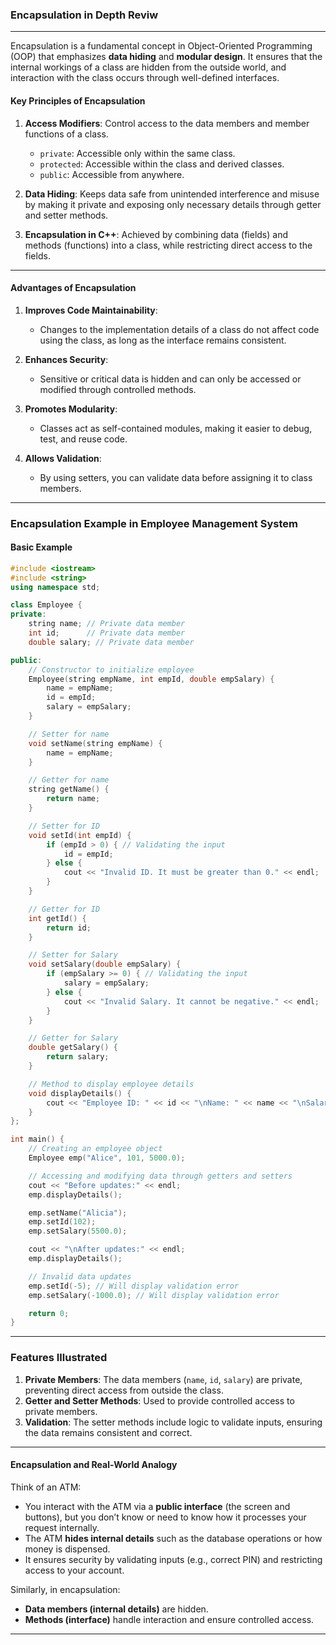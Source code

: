 ### **Encapsulation in Depth Reviw**

---

Encapsulation is a fundamental concept in Object-Oriented Programming (OOP) that emphasizes **data hiding** and **modular design**. It ensures that the internal workings of a class are hidden from the outside world, and interaction with the class occurs through well-defined interfaces.

#### **Key Principles of Encapsulation**

1. **Access Modifiers**: Control access to the data members and member functions of a class.

   - `private`: Accessible only within the same class.
   - `protected`: Accessible within the class and derived classes.
   - `public`: Accessible from anywhere.

2. **Data Hiding**: Keeps data safe from unintended interference and misuse by making it private and exposing only necessary details through getter and setter methods.

3. **Encapsulation in C++**: Achieved by combining data (fields) and methods (functions) into a class, while restricting direct access to the fields.

---

#### **Advantages of Encapsulation**

1. **Improves Code Maintainability**:
   - Changes to the implementation details of a class do not affect code using the class, as long as the interface remains consistent.
2. **Enhances Security**:

   - Sensitive or critical data is hidden and can only be accessed or modified through controlled methods.

3. **Promotes Modularity**:

   - Classes act as self-contained modules, making it easier to debug, test, and reuse code.

4. **Allows Validation**:
   - By using setters, you can validate data before assigning it to class members.

---

### **Encapsulation Example in Employee Management System**

#### **Basic Example**

```cpp
#include <iostream>
#include <string>
using namespace std;

class Employee {
private:
    string name; // Private data member
    int id;      // Private data member
    double salary; // Private data member

public:
    // Constructor to initialize employee
    Employee(string empName, int empId, double empSalary) {
        name = empName;
        id = empId;
        salary = empSalary;
    }

    // Setter for name
    void setName(string empName) {
        name = empName;
    }

    // Getter for name
    string getName() {
        return name;
    }

    // Setter for ID
    void setId(int empId) {
        if (empId > 0) { // Validating the input
            id = empId;
        } else {
            cout << "Invalid ID. It must be greater than 0." << endl;
        }
    }

    // Getter for ID
    int getId() {
        return id;
    }

    // Setter for Salary
    void setSalary(double empSalary) {
        if (empSalary >= 0) { // Validating the input
            salary = empSalary;
        } else {
            cout << "Invalid Salary. It cannot be negative." << endl;
        }
    }

    // Getter for Salary
    double getSalary() {
        return salary;
    }

    // Method to display employee details
    void displayDetails() {
        cout << "Employee ID: " << id << "\nName: " << name << "\nSalary: $" << salary << endl;
    }
};

int main() {
    // Creating an employee object
    Employee emp("Alice", 101, 5000.0);

    // Accessing and modifying data through getters and setters
    cout << "Before updates:" << endl;
    emp.displayDetails();

    emp.setName("Alicia");
    emp.setId(102);
    emp.setSalary(5500.0);

    cout << "\nAfter updates:" << endl;
    emp.displayDetails();

    // Invalid data updates
    emp.setId(-5); // Will display validation error
    emp.setSalary(-1000.0); // Will display validation error

    return 0;
}
```

---

### **Features Illustrated**

1. **Private Members**: The data members (`name`, `id`, `salary`) are private, preventing direct access from outside the class.
2. **Getter and Setter Methods**: Used to provide controlled access to private members.
3. **Validation**: The setter methods include logic to validate inputs, ensuring the data remains consistent and correct.

---

#### **Encapsulation and Real-World Analogy**

Think of an ATM:

- You interact with the ATM via a **public interface** (the screen and buttons), but you don’t know or need to know how it processes your request internally.
- The ATM **hides internal details** such as the database operations or how money is dispensed.
- It ensures security by validating inputs (e.g., correct PIN) and restricting access to your account.

Similarly, in encapsulation:

- **Data members (internal details)** are hidden.
- **Methods (interface)** handle interaction and ensure controlled access.

---
